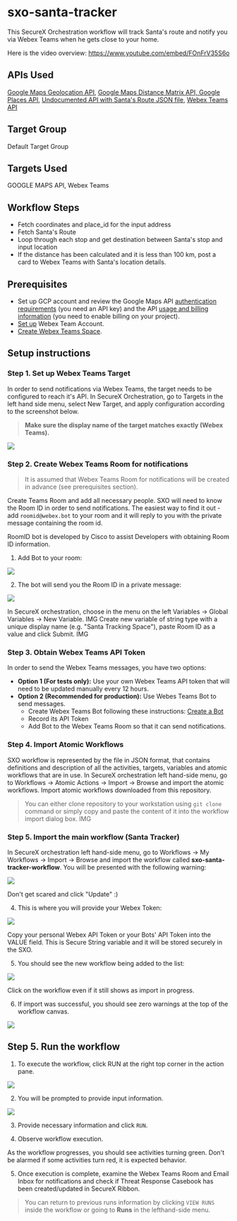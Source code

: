 # sxo-santa-tracker

This SecureX Orchestration workflow will track Santa's route and notify you via Webex Teams when he gets close to your home.

Here is the video overview: https://www.youtube.com/embed/FOnFrV35S6o

## APIs Used
[Google Maps Geolocation API](https://developers.google.com/maps/documentation/geolocation/overview), [Google Maps Distance Matrix API, Google Places API](https://developers.google.com/maps/documentation/distance-matrix/overview), [Undocumented API with Santa's Route JSON file](https://storage.googleapis.com/santa/route-v1/santa_en.json), [Webex Teams API](https://developer.webex.com/)

## Target Group

Default Target Group

## Targets Used

GOOGLE MAPS API, Webex Teams

## Workflow Steps

- Fetch coordinates and place_id for the input address
- Fetch Santa's Route
- Loop through each stop and get destination between Santa's stop and input location
- If the distance has been calculated and it is less than 100 km, post a card to Webex Teams with Santa's location details.

## Prerequisites

- Set up GCP account and review the Google Maps API [authentication requirements](https://developers.google.com/maps/documentation/geocoding/get-api-key) (you need an API key) and the API [usage and billing information](https://developers.google.com/maps/documentation/geocoding/usage-and-billing) (you need to enable billing on your project).
- [Set up](https://www.webex.com/team-collaboration.html) Webex Team Account.
- [Create Webex Teams Space](https://help.webex.com/en-us/nha7emp/Webex-Create-a-Team-Space#:~:text=Go%20to%20Teams%20and%20then,to%20add%20a%20space%20to.&text=Select%20Create%20a%20space%2C%20name,then%20press%20Enter%20or%20click%20.&text=1-,Go%20to%20Teams%20and%20then%20choose%20the%20team,to%20add%20a%20space%20to.&text=Select%20New%20space%2C%20name%20the,then%20press%20Enter%20or%20click%20.).

## Setup instructions

### Step 1. Set up Webex Teams Target

In order to send notifications via Webex Teams, the target needs to be configured to reach it's API. In SecureX Orchestration, go to Targets in the left hand side menu, select New Target, and apply configuration according to the screenshot below.

> **Make sure the display name of the target matches exactly (Webex Teams).**

![](/assets/webex_teams_target.png)

### Step 2. Create Webex Teams Room for notifications

> It is assumed that Webex Teams Room for notifications will be created in advance (see prerequisites section).

Create Teams Room and add all necessary people. SXO will need to know the Room ID in order to send notifications. The easiest way to find it out - add `roomid@webex.bot` to your room and it will reply to you with the private message containing the room id.

RoomID bot is developed by Cisco to assist Developers with obtaining Room ID information.

1. Add Bot to your room:

![](/assets/add_roomid_bot.png)

2. The bot will send you the Room ID in a private message:

![](/assets/room_id.png)

In SecureX orchestration, choose in the menu on the left Variables -> Global Variables -> New Variable. 
IMG
Create new variable of string type with a unique display name (e.g. "Santa Tracking Space"), paste Room ID as a value and click Submit.
IMG

### Step 3. Obtain Webex Teams API Token

In order to send the Webex Teams messages, you have two options:
  - **Option 1 (For tests only):** Use your own Webex Teams API token that will need to be updated manually every 12 hours.
  - **Option 2 (Recommended for production):** Use Webes Teams Bot to send messages.
      - Create Webex Teams Bot following these instructions: [Create a Bot](https://developer.webex.com/docs/bots)
      - Record its API Token
      - Add Bot to the Webex Teams Room so that it can send notifications.
      
### Step 4. Import Atomic Workflows

SXO workflow is represented by the file in JSON format, that contains definitions and description of all the activities, targets, variables and atomic workflows that are in use.
In SecureX orchestration left hand-side menu, go to Workflows -> Atomic Actions -> Import -> Browse and import the atomic workflows. Import atomic workflows downloaded from this repository.
> You can either clone repository to your workstation using `git clone` command or simply copy and paste the content of it into the workflow import dialog box.
IMG

### Step 5. Import the main workflow (Santa Tracker)

In SecureX orchestration left hand-side menu, go to Workflows -> My Workflows -> Import -> Browse and import the workflow called __sxo-santa-tracker-workflow__.
You will be presented with the following warning:

![](/assets/import_warning.png)

Don't get scared and click "Update" :)

4. This is where you will provide your Webex Token:

![](/assets/token_request.png)

Copy your personal Webex API Token or your Bots' API Token into the VALUE field. This is Secure String variable and it will be stored securely in the SXO.

5. You should see the new workflow being added to the list:

![](/assets/import_in_progress.png)

Click on the workflow even if it still shows as import in progress.

6. If import was successful, you should see zero warnings at the top of the workflow canvas.

![](/assets/inside_workflow.png)

## Step 5. Run the workflow

1. To execute the workflow, click RUN at the right top corner in the action pane.

![](/assets/action_pane.png)

2. You will be prompted to provide input information.

![](/assets/input_variables.png)

3. Provide necessary information and click `RUN`.

4.  Observe workflow execution.

As the workflow progresses, you should see activities turning green. Don't be alarmed if some activities turn red, it is expected behavior.

5. Once execution is complete, examine the Webex Teams Room and Email Inbox for notifications and check if Threat Response Casebook has been created/updated in SecureX Ribbon.

> You can return to previous runs information by clicking `VIEW RUNS` inside the workflow or going to __Runs__ in the lefthand-side menu.
